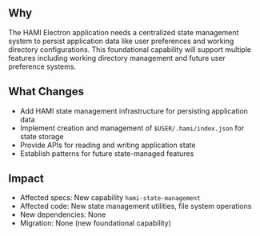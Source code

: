 ## Why
The HAMI Electron application needs a centralized state management system to persist application data like user preferences and working directory configurations. This foundational capability will support multiple features including working directory management and future user preference systems.

## What Changes
- Add HAMI state management infrastructure for persisting application data
- Implement creation and management of `$USER/.hami/index.json` for state storage
- Provide APIs for reading and writing application state
- Establish patterns for future state-managed features

## Impact
- Affected specs: New capability `hami-state-management`
- Affected code: New state management utilities, file system operations
- New dependencies: None
- Migration: None (new foundational capability)